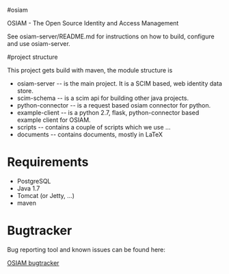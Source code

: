 #osiam

OSIAM - The Open Source Identity and Access Management

See osiam-server/README.md for instructions on how to build, configure and use osiam-server.

#project structure

This project gets build with maven, the module structure is

* osiam-server -- is the main project. It is a SCIM based, web identity data store.
* scim-schema -- is a scim api for building other java projects.
* python-connector -- is a request based osiam connector for python.
* example-client -- is a python 2.7, flask, python-connector based example
  client for OSIAM.
* scripts -- contains a couple of scripts which we use ...
* documents -- contains documents, mostly in LaTeX

# Requirements

* PostgreSQL 
* Java 1.7
* Tomcat (or Jetty, ...)
* maven

# Bugtracker

Bug reporting tool and known issues can be found here:

[OSIAM bugtracker](https://github.com/osiam/osiam/issues)
